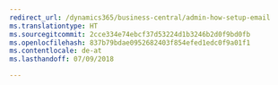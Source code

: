 ```yaml
---
redirect_url: /dynamics365/business-central/admin-how-setup-email
ms.translationtype: HT
ms.sourcegitcommit: 2cce334e74ebcf37d53224d1b3246b2d0f9bd0fb
ms.openlocfilehash: 837b79bdae0952682403f854efed1edc0f9a01f1
ms.contentlocale: de-at
ms.lasthandoff: 07/09/2018

---
```


